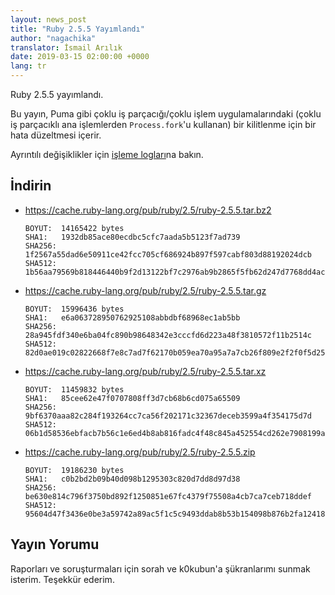 ```yaml
---
layout: news_post
title: "Ruby 2.5.5 Yayımlandı"
author: "nagachika"
translator: İsmail Arılık
date: 2019-03-15 02:00:00 +0000
lang: tr
---
```


Ruby 2.5.5 yayımlandı.

Bu yayın, Puma gibi çoklu iş parçacığı/çoklu işlem uygulamalarındaki (çoklu iş parçacıklı ana işlemlerden `Process.fork`'u kullanan) bir kilitlenme için bir hata düzeltmesi içerir.

Ayrıntılı değişiklikler için [işleme logları](https://github.com/ruby/ruby/compare/v2_5_4...v2_5_5)na bakın.

## İndirin

* <https://cache.ruby-lang.org/pub/ruby/2.5/ruby-2.5.5.tar.bz2>

      BOYUT:  14165422 bytes
      SHA1:   1932db85ace80ecdbc5cfc7aada5b5123f7ad739
      SHA256: 1f2567a55dad6e50911ce42fcc705cf686924b897f597cabf803d88192024dcb
      SHA512: 1b56aa79569b818446440b9f2d13122bf7c2976ab9b2865f5fb62d247d7768dd4ac5b5e463709ffec0f757bff7088afd293c2a8c5349c3780763b6444bb354a8

* <https://cache.ruby-lang.org/pub/ruby/2.5/ruby-2.5.5.tar.gz>

      BOYUT:  15996436 bytes
      SHA1:   e6a063728950762925108abbdbf68968ec1ab5bb
      SHA256: 28a945fdf340e6ba04fc890b98648342e3cccfd6d223a48f3810572f11b2514c
      SHA512: 82d0ae019c02822668f7e8c7ad7f62170b059ea70a95a7a7cb26f809e2f2f0f5d25b5bb0ca147413ae42cf0fc5bf60329b56609c266556b1e9f04813c33bb4c9

* <https://cache.ruby-lang.org/pub/ruby/2.5/ruby-2.5.5.tar.xz>

      BOYUT:  11459832 bytes
      SHA1:   85cee62e47f0707808ff3d7cb68b6cd075a65509
      SHA256: 9bf6370aaa82c284f193264cc7ca56f202171c32367deceb3599a4f354175d7d
      SHA512: 06b1d58536ebfacb7b56c1e6ed4b8ab816fadc4f48c845a452554cd262e7908199a30e5793f3cbaec2db56a8803aa5c6089abf7bf06c8fc47867e97870b7dfec

* <https://cache.ruby-lang.org/pub/ruby/2.5/ruby-2.5.5.zip>

      BOYUT:  19186230 bytes
      SHA1:   c0b2bd2b09b40d098b1295303c820d7dd8d97d38
      SHA256: be630e814c796f3750bd892f1250851e67fc4379f75508a4cb7ca7ceb718ddef
      SHA512: 95604d47f3436e0be3a59742a89ac5f1c5c9493ddab8b53b154098b876b2fa12418d2adfc1c71e039a6876d209a7832efd88c0e297df5be56b8f7e92094eb487

## Yayın Yorumu

Raporları ve soruşturmaları için sorah ve k0kubun'a şükranlarımı sunmak isterim.
Teşekkür ederim.
